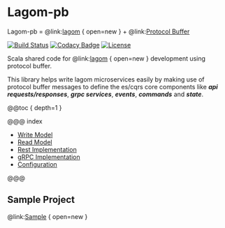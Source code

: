 # Lagom-pb
Lagom-pb = @link:[lagom](https://www.lagomframework.com/documentation/1.6.x/scala/Home.html) { open=new } + @link:[Protocol Buffer](https://developers.google.com/protocol-buffers/docs/proto3)

[![Build Status](https://travis-ci.org/super-flat/lagom-pb.svg?branch=master)](https://travis-ci.org/super-flat/lagom-pb)
[![Codacy Badge](https://api.codacy.com/project/badge/Grade/59e8747c2777466cb75d73d5fea8c8a8)](https://app.codacy.com/gh/super-flat/lagom-pb?utm_source=github.com&utm_medium=referral&utm_content=super-flat/lagom-pb&utm_campaign=Badge_Grade_Dashboard)
[![License](https://img.shields.io/badge/License-Apache%202.0-blue.svg)](https://opensource.org/licenses/Apache-2.0)

Scala shared code for @link:[lagom](https://www.lagomframework.com/documentation/1.6.x/scala/Home.html) { open=new } development using protocol buffer. 

This library helps write lagom microservices easily by making use of protocol buffer messages to define the es/cqrs core
components like _**api requests/responses**_, _**grpc services**_, _**events**_, _**commands**_ and _**state**_. 

@@toc { depth=1 }

@@@ index

* [Write Model](write-side.md)
* [Read Model](read-side.md)
* [Rest Implementation](rest-api.md)
* [gRPC Implementation](grpc.md)
* [Configuration](configuration.md)

@@@

## Sample Project

@link:[Sample](https://github.com/super-flat/lagom-pb-sample) { open=new }
